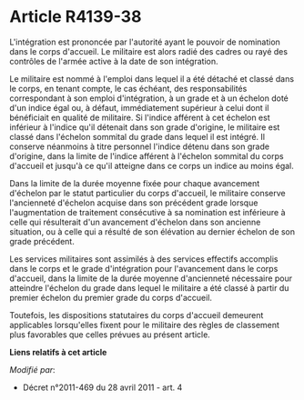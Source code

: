 # Article R4139-38

L'intégration est prononcée par l'autorité ayant le pouvoir de nomination dans le corps d'accueil. Le militaire est alors
radié des cadres ou rayé des contrôles de l'armée active à la date de son intégration.

Le militaire est nommé à l'emploi dans lequel il a été détaché et classé dans le corps, en tenant compte, le cas échéant, des
responsabilités correspondant à son emploi d'intégration, à un grade et à un échelon doté d'un indice égal ou, à défaut,
immédiatement supérieur à celui dont il bénéficiait en qualité de militaire. Si l'indice afférent à cet échelon est inférieur
à l'indice qu'il détenait dans son grade d'origine, le militaire est classé dans l'échelon sommital du grade dans lequel il
est intégré. Il conserve néanmoins à titre personnel l'indice détenu dans son grade d'origine, dans la limite de l'indice
afférent à l'échelon sommital du corps d'accueil et jusqu'à ce qu'il atteigne dans ce corps un indice au moins égal. 

Dans la limite de la durée moyenne fixée pour chaque avancement d'échelon par le statut particulier du corps d'accueil, le
militaire conserve l'ancienneté d'échelon acquise dans son précédent grade lorsque l'augmentation de traitement consécutive à
sa nomination est inférieure à celle qui résulterait d'un avancement d'échelon dans son ancienne situation, ou à celle qui a
résulté de son élévation au dernier échelon de son grade précédent.

Les services militaires sont assimilés à des services effectifs accomplis dans le corps et le grade d'intégration pour
l'avancement dans le corps d'accueil, dans la limite de la durée moyenne d'ancienneté nécessaire pour atteindre l'échelon du
grade dans lequel le militaire a été classé à partir du premier échelon du premier grade du corps d'accueil.

Toutefois, les dispositions statutaires du corps d'accueil demeurent applicables lorsqu'elles fixent pour le militaire des
règles de classement plus favorables que celles prévues au présent article.

**Liens relatifs à cet article**

_Modifié par_:

  - Décret n°2011-469 du 28 avril 2011 - art. 4

